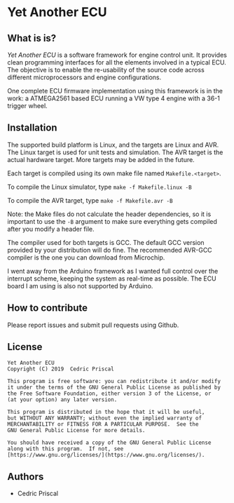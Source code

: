 Yet Another ECU
===============

What is is?
-----------

*Yet Another ECU* is a software framework for engine control unit. It provides
clean programming interfaces for all the elements involved in a typical ECU. The
objective is to enable the re-usability of the source code across different
microprocessors and engine configurations.

One complete ECU firmware implementation using this framework is in the work: a
ATMEGA2561 based ECU running a VW type 4 engine with a 36-1 trigger wheel.


Installation
------------

The supported build platform is Linux, and the targets are Linux and AVR. The
Linux target is used for unit tests and simulation. The AVR target is the actual
hardware target. More targets may be added in the future.

Each target is compiled using its own make file named `Makefile.<target>`.

To compile the Linux simulator, type `make -f Makefile.linux -B`

To compile the AVR target, type `make -f Makefile.avr -B`

Note: the Make files do not calculate the header dependencies, so it is
important to use the `-B` argument to make sure everything gets compiled after
you modify a header file.

The compiler used for both targets is GCC. The default GCC version provided by
your distribution will do fine. The recommended AVR-GCC compiler is the one you
can download from Microchip.

I went away from the Arduino framework as I wanted full control over the
interrupt scheme, keeping the system as real-time as possible. The ECU board I
am using is also not supported by Arduino.


How to contribute
-----------------

Please report issues and submit pull requests using Github.


License
-------

    Yet Another ECU
    Copyright (C) 2019  Cedric Priscal

    This program is free software: you can redistribute it and/or modify
    it under the terms of the GNU General Public License as published by
    the Free Software Foundation, either version 3 of the License, or
    (at your option) any later version.

    This program is distributed in the hope that it will be useful,
    but WITHOUT ANY WARRANTY; without even the implied warranty of
    MERCHANTABILITY or FITNESS FOR A PARTICULAR PURPOSE.  See the
    GNU General Public License for more details.

    You should have received a copy of the GNU General Public License
    along with this program.  If not, see
    [https://www.gnu.org/licenses/](https://www.gnu.org/licenses/).


Authors
-------

- Cedric Priscal

